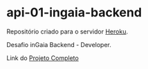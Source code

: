 # api-01-ingaia-backend

Repositório criado para o servidor [Heroku](https://www.heroku.com/).

Desafio inGaia Backend - Developer.

Link do [Projeto Completo](https://github.com/douglinhasmoura/challenge-inGaia-backend)
